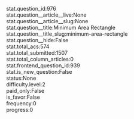 stat.question_id:976  
stat.question__article__live:None  
stat.question__article__slug:None  
stat.question__title:Minimum Area Rectangle  
stat.question__title_slug:minimum-area-rectangle  
stat.question__hide:False  
stat.total_acs:574  
stat.total_submitted:1507  
stat.total_column_articles:0  
stat.frontend_question_id:939  
stat.is_new_question:False  
status:None  
difficulty.level:2  
paid_only:False  
is_favor:False  
frequency:0  
progress:0  

